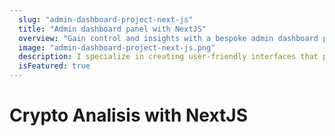 ```yaml
---
  slug: "admin-dashboard-project-next-js"
  title: "Admin dashboard panel with NextJS"
  overview: "Gain control and insights with a bespoke admin dashboard panel application."
  image: "admin-dashboard-project-next-js.png"
  description: I specialize in creating user-friendly interfaces that put you in the driver's seat of your digital presence. From real-time analytics to seamless integration, experience the power of a custom solution designed just for you."
  isFeatured: true
---
```


# Crypto Analisis with NextJS